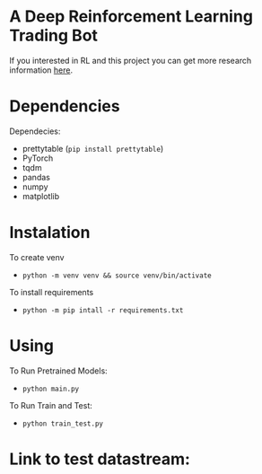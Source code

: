 # A Deep Reinforcement Learning Trading Bot

If you interested in RL and this project you can get more research information [here](docs/summary.ipynb).

# Dependencies 
Dependecies:    
* prettytable (`pip install prettytable`)  
* PyTorch
* tqdm
* pandas
* numpy
* matplotlib

# Instalation
To create venv
* `python -m venv venv && source venv/bin/activate`

To install requirements
* `python -m pip intall -r requirements.txt`

# Using
To Run Pretrained Models:   
* `python main.py`  

To Run Train and Test:
* `python train_test.py`

# Link to test datastream:
